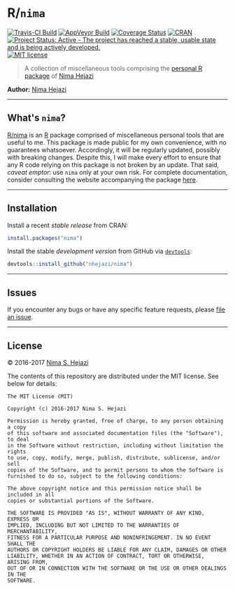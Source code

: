 
<!-- README.md is generated from README.Rmd. Please edit that file -->
R/`nima`
========

[![Travis-CI Build](https://travis-ci.org/nhejazi/nima.svg?branch=master)](https://travis-ci.org/nhejazi/nima) [![AppVeyor Build](https://ci.appveyor.com/api/projects/status/github/nhejazi/nima?branch=master&svg=true)](https://ci.appveyor.com/project/nhejazi/nima) [![Coverage Status](https://img.shields.io/codecov/c/github/nhejazi/nima/master.svg)](https://codecov.io/github/nhejazi/nima?branch=master) [![CRAN](http://www.r-pkg.org/badges/version/nima)](http://www.r-pkg.org/pkg/nima) [![Project Status: Active - The project has reached a stable, usable state and is being actively developed.](http://www.repostatus.org/badges/latest/active.svg)](http://www.repostatus.org/#active) [![MIT license](http://img.shields.io/badge/license-MIT-brightgreen.svg)](http://opensource.org/licenses/MIT)

> A collection of miscellaneous tools comprising the [personal R package](http://hilaryparker.com/2013/04/03/personal-r-packages/) of [Nima Hejazi](http://nimahejazi.org/pages/about.html)

**Author:** [Nima Hejazi](http://nimahejazi.org)

------------------------------------------------------------------------

What's `nima`?
--------------

[R/nima](http://nimahejazi.org/nima) is an [R](http://www.r-project.org) package comprised of miscellaneous personal tools that are useful to me. This package is made public for my own convenience, with no guarantees whatsoever. Accordingly, it will be regularly updated, possibly with breaking changes. Despite this, I will make every effort to ensure that any R code relying on this package is not broken by an update. That said, *caveat emptor*: use `nima` only at your own risk. For complete documentation, consider consulting the website accompanying the package [here](http://nimahejazi.org/nima/).

------------------------------------------------------------------------

Installation
------------

Install a recent *stable release* from CRAN:

``` r
install.packages("nima")
```

Install the stable *development version* from GitHub via [`devtools`](https://www.rstudio.com/products/rpackages/devtools/):

``` r
devtools::install_github("nhejazi/nima")
```

------------------------------------------------------------------------

Issues
------

If you encounter any bugs or have any specific feature requests, please [file an issue](https://github.com/nhejazi/nima/issues).

------------------------------------------------------------------------

License
-------

© 2016-2017 [Nima S. Hejazi](http://nimahejazi.org)

The contents of this repository are distributed under the MIT license. See below for details:

    The MIT License (MIT)

    Copyright (c) 2016-2017 Nima S. Hejazi

    Permission is hereby granted, free of charge, to any person obtaining a copy
    of this software and associated documentation files (the "Software"), to deal
    in the Software without restriction, including without limitation the rights
    to use, copy, modify, merge, publish, distribute, sublicense, and/or sell
    copies of the Software, and to permit persons to whom the Software is
    furnished to do so, subject to the following conditions:

    The above copyright notice and this permission notice shall be included in all
    copies or substantial portions of the Software.

    THE SOFTWARE IS PROVIDED "AS IS", WITHOUT WARRANTY OF ANY KIND, EXPRESS OR
    IMPLIED, INCLUDING BUT NOT LIMITED TO THE WARRANTIES OF MERCHANTABILITY,
    FITNESS FOR A PARTICULAR PURPOSE AND NONINFRINGEMENT. IN NO EVENT SHALL THE
    AUTHORS OR COPYRIGHT HOLDERS BE LIABLE FOR ANY CLAIM, DAMAGES OR OTHER
    LIABILITY, WHETHER IN AN ACTION OF CONTRACT, TORT OR OTHERWISE, ARISING FROM,
    OUT OF OR IN CONNECTION WITH THE SOFTWARE OR THE USE OR OTHER DEALINGS IN THE
    SOFTWARE.
